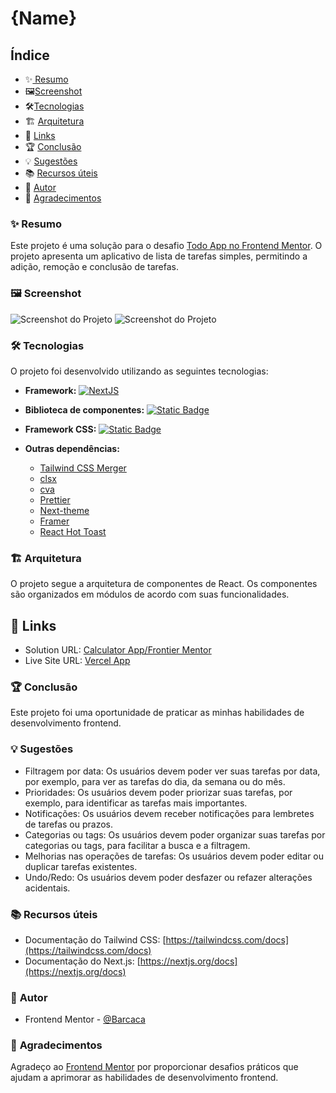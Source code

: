 # {Name}

## Índice

- ✨[️‍️ Resumo](#-resumo)
- 🖼️[Screenshot](#screenshot)
- 🛠️[Tecnologias](#tecnologias)
- 🏗️ [Arquitetura](#arquitetura)
- 🔗 [Links](#links)
- 🏆 [Conclusão](#conclusão)
- 💡 [Sugestões](#sugestões)
- 📚 [Recursos úteis](#recursos-úteis)
- 👤 [Autor](#autor)
- 🙏 [Agradecimentos](#agradecimentos)

### ✨ **Resumo**

Este projeto é uma solução para o desafio [Todo App no Frontend Mentor](https://www.frontendmentor.io/challenges/todo-app-Su1_KokOW). O projeto apresenta um aplicativo de lista de tarefas simples, permitindo a adição, remoção e conclusão de tarefas.

### 🖼️ Screenshot

![Screenshot do Projeto](/public//screenshot.png)
![Screenshot do Projeto](/public//screenshot2.png)

### 🛠️ **Tecnologias**

O projeto foi desenvolvido utilizando as seguintes tecnologias:

- **Framework:** [![NextJS](https://img.shields.io/badge/NextJS-%23000?style=for-the-badge&logo=nextdotjs&logoColor=%23fff)](https://nextjs.org/)
- **Biblioteca de componentes:** [![Static Badge](https://img.shields.io/badge/React-%2361DAFB?style=for-the-badge&logo=react&logoColor=%23fff)](https://reactjs.org/)

- **Framework CSS:** [![Static Badge](https://img.shields.io/badge/Tailwind-%2306B6D4?style=for-the-badge&logo=tailwindcss&logoColor=%23fff)](https://tailwindcss.com/)
- **Outras dependências:**
  - [Tailwind CSS Merger](https://github.com/dvcrn/tailwindcss-merge)
  - [clsx](https://github.com/lukeed/clsx)
  - [cva](https://github.com/cva)
  - [Prettier](https://prettier.io/)
  - [Next-theme](https://next-theme.org/)
  - [Framer](https://www.framer.com)
  - [React Hot Toast](https://react-hot-toast.com)

### 🏗️ **Arquitetura**

O projeto segue a arquitetura de componentes de React. Os componentes são organizados em módulos de acordo com suas funcionalidades.

## 🔗 Links

- Solution URL: [Calculator App/Frontier Mentor](https://www.frontendmentor.io/solutions/todo-appnextjs-tailwind-css-rnwcrxVt2H)
- Live Site URL: [Vercel App](https://todo-app-list-seven.vercel.app)

### 🏆 **Conclusão**

Este projeto foi uma oportunidade de praticar as minhas habilidades de desenvolvimento frontend.

### 💡 **Sugestões**

- Filtragem por data: Os usuários devem poder ver suas tarefas por data, por exemplo, para ver as tarefas do dia, da semana ou do mês.
- Prioridades: Os usuários devem poder priorizar suas tarefas, por exemplo, para identificar as tarefas mais importantes.
- Notificações: Os usuários devem receber notificações para lembretes de tarefas ou prazos.
- Categorias ou tags: Os usuários devem poder organizar suas tarefas por categorias ou tags, para facilitar a busca e a filtragem.
- Melhorias nas operações de tarefas: Os usuários devem poder editar ou duplicar tarefas existentes.
- Undo/Redo: Os usuários devem poder desfazer ou refazer alterações acidentais.

### 📚 **Recursos úteis**

- Documentação do Tailwind CSS: [https://tailwindcss.com/docs](https://tailwindcss.com/docs)
- Documentação do Next.js: [https://nextjs.org/docs](https://nextjs.org/docs)

### 👤 **Autor**

- Frontend Mentor - [@Barcaca](https://www.frontendmentor.io/profile/Barcaca)

### 🙏 **Agradecimentos**

Agradeço ao [Frontend Mentor](https://www.frontendmentor.io/home) por proporcionar desafios práticos que ajudam a aprimorar as habilidades de desenvolvimento frontend.
